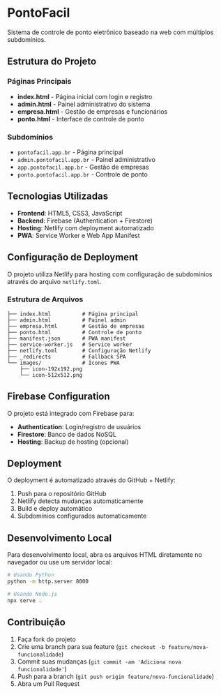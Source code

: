 # PontoFacil

Sistema de controle de ponto eletrônico baseado na web com múltiplos subdomínios.

## Estrutura do Projeto

### Páginas Principais
- **index.html** - Página inicial com login e registro
- **admin.html** - Painel administrativo do sistema
- **empresa.html** - Gestão de empresas e funcionários
- **ponto.html** - Interface de controle de ponto

### Subdomínios
- `pontofacil.app.br` - Página principal
- `admin.pontofacil.app.br` - Painel administrativo
- `app.pontofacil.app.br` - Gestão de empresas
- `ponto.pontofacil.app.br` - Controle de ponto

## Tecnologias Utilizadas

- **Frontend**: HTML5, CSS3, JavaScript
- **Backend**: Firebase (Authentication + Firestore)
- **Hosting**: Netlify com deployment automatizado
- **PWA**: Service Worker e Web App Manifest

## Configuração de Deployment

O projeto utiliza Netlify para hosting com configuração de subdomínios através do arquivo `netlify.toml`.

### Estrutura de Arquivos
```
├── index.html          # Página principal
├── admin.html          # Painel admin
├── empresa.html        # Gestão de empresas
├── ponto.html          # Controle de ponto
├── manifest.json       # PWA manifest
├── service-worker.js   # Service worker
├── netlify.toml        # Configuração Netlify
├── _redirects          # Fallback SPA
└── images/             # Ícones PWA
    ├── icon-192x192.png
    └── icon-512x512.png
```

## Firebase Configuration

O projeto está integrado com Firebase para:
- **Authentication**: Login/registro de usuários
- **Firestore**: Banco de dados NoSQL
- **Hosting**: Backup de hosting (opcional)

## Deployment

O deployment é automatizado através do GitHub + Netlify:
1. Push para o repositório GitHub
2. Netlify detecta mudanças automaticamente
3. Build e deploy automático
4. Subdomínios configurados automaticamente

## Desenvolvimento Local

Para desenvolvimento local, abra os arquivos HTML diretamente no navegador ou use um servidor local:

```bash
# Usando Python
python -m http.server 8000

# Usando Node.js
npx serve .
```

## Contribuição

1. Faça fork do projeto
2. Crie uma branch para sua feature (`git checkout -b feature/nova-funcionalidade`)
3. Commit suas mudanças (`git commit -am 'Adiciona nova funcionalidade'`)
4. Push para a branch (`git push origin feature/nova-funcionalidade`)
5. Abra um Pull Request
